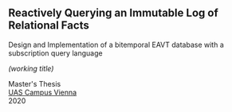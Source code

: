## Reactively Querying an Immutable Log of Relational Facts

Design and Implementation
of a bitemporal EAVT database with a subscription query language

*(working title)*

Master's Thesis<br>
[UAS Campus Vienna](https://www.fh-campuswien.ac.at/en/)<br>
2020
